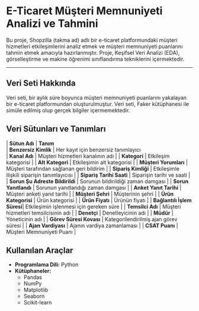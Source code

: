 # E-Ticaret Müşteri Memnuniyeti Analizi ve Tahmini

Bu proje, Shopzilla (takma ad) adlı bir e-ticaret platformundaki müşteri hizmetleri etkileşimlerini analiz etmek ve müşteri memnuniyeti puanlarını tahmin etmek amacıyla hazırlanmıştır. Proje, Keşifsel Veri Analizi (EDA), görselleştirme ve makine öğrenimi sınıflandırma tekniklerini içermektedir.

---

## Veri Seti Hakkında

Veri seti, bir aylık süre boyunca müşteri memnuniyeti puanlarını yakalayan bir e-ticaret platformundan oluşturulmuştur. Veri seti, Faker kütüphanesi ile simüle edilmiş olup gerçek bilgiler içermemektedir.


## Veri Sütunları ve Tanımları

| **Sütun Adı**             | **Tanım**                                             
| **Benzersiz Kimlik**       | Her kayıt için benzersiz tanımlayıcı                   
| **Kanal Adı**              | Müşteri hizmetleri kanalının adı                        |
| **Kategori**               | Etkileşim kategorisi                                    |
| **Alt Kategori**           | Etkileşimin alt kategorisi                              |
| **Müşteri Yorumları**      | Müşteri tarafından sağlanan geri bildirim               |
| **Sipariş Kimliği**        | Etkileşimle ilişkili siparişin tanımlayıcısı            |
| **Sipariş Tarihi Saati**   | Siparişin tarihi ve saati                               |
| **Sorun Şu Adreste Bildirildi** | Sorunun bildirildiği zaman damgası                 |
| **Sorun Yanıtlandı**       | Sorunun yanıtlandığı zaman damgası                      |
| **Anket Yanıt Tarihi**     | Müşteri anketi yanıt tarihi                             |
| **Müşteri Şehri**          | Müşterinin şehri                                       |
| **Ürün Kategorisi**        | Ürün kategorisi                                         |
| **Ürün Fiyatı**            | Ürünün fiyatı                                          |
| **Bağlantılı İşlem Süresi**| Etkileşimin işlenmesi için gereken süre                |
| **Temsilci Adı**           | Müşteri hizmetleri temsilcisinin adı                   |
| **Denetçi**                | Denetleyicinin adı                                     |
| **Müdür**                  | Yöneticinin adı                                        |
| **Görev Süresi Kovası**    | Kategorilendirilmiş ajan görev süresi                  |
| **Ajan Vardiyası**         | Ajanın vardiya zamanlaması                             |
| **CSAT Puanı**             | Müşteri Memnuniyeti Puanı                              |




## Kullanılan Araçlar

- **Programlama Dili:** Python
- **Kütüphaneler:**
  - Pandas
  - NumPy
  - Matplotlib
  - Seaborn
  - Scikit-learn


